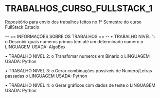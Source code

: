 # TRABALHOS_CURSO_FULLSTACK_1
Repositório para envio dos trabalhos feitos no 1º Semestre do curso FullStack Estacio

-- == INFORMAÇÕES SOBRE OS TRABALHOS == --
•	TRABALHO NIVEL 1:
  o	Descobir quais numeros primos tem até um determinado numero
  o	LINGUAGEM USADA: AlgoBox

•	TRABALHO NIVEL 2:
  o	Transfomar numeros em Binario
  o	LINGUAGEM USADA: Python

•	TRABALHO NIVEL 3:
  o	Gerar combinações possíveis de Numero/Letras passadas
  o	LINGUAGEM USADA: Python

•	TRABALHO NIVEL 4:
  o	Gerar gráficos com dados de teste
  o	LINGUAGEM USADA: Python

